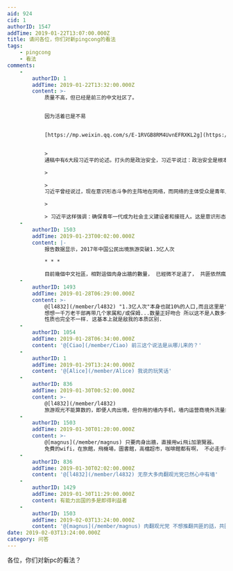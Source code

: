 ```yaml
---
aid: 924
cid: 1
authorID: 1547
addTime: 2019-01-22T13:07:00.000Z
title: 请问各位，你们对新pingcong的看法
tags:
    - pingcong
    - 看法
comments:
    -
        authorID: 1
        addTime: 2019-01-22T13:32:00.000Z
        content: >-
            质量不高，但已经是前三的中文社区了。


            因为活着已是不易


            [https://mp.weixin.qq.com/s/E-1RVGB8RM4UvnEFRXKL2g](https://mp.weixin.qq.com/s/E-1RVGB8RM4UvnEFRXKL2g)


            >
            通稿中有6大段习近平的论述。打头的是政治安全，习近平说过：政治安全是根本。什么是根本？维护中国共产党的执政地位是根本，这也是政治安全的核心要义。有意味的是，习近平把意识形态安全放在了政治安全中重点论述，突出强调了两点：**网络和青年**。

            > 

            >
            习近平曾经说过，现在意识形态斗争的主阵地在网络，而网络的主体受众是青年人。很多境内外势力都在想方设法通过网络，培养他们价值观的认同者，甚至培养现有政权的反对者、颠覆者。前些年发生在中东的“阿拉伯之春”，以及最近欧洲发生的“黄马甲运动”，无一不是从网络发酵，以青年人为参与主体，最终造成社会动荡、政权更迭。在这方面，我们务必需要保持清醒头脑。

            > 

            > 习近平这样强调：确保青年一代成为社会主义建设者和接班人。这是意识形态安全，也是事关执政地位的政治安全。
    -
        authorID: 1503
        addTime: 2019-01-23T00:02:00.000Z
        content: |-
            报告数据显示，2017年中国公民出境旅游突破1.3亿人次

            * * *

            目前幾個中文社區，相對這個肉身出牆的數量， 已經微不足道了， 共匪依然瘋狂打壓，純屬心理變態。
    -
        authorID: 1493
        addTime: 2019-01-28T06:29:00.000Z
        content: >-
            @[l4832](/member/l4832) "1.3亿人次"本身也就10%的人口,而且这里是"人次",
            想想一千万老干部再带几个家属和/或保姆...数量正好吻合 所以这不是人数多少的问题, 出境游和中文社区根本是不同(甚至是相反)的人群,
            性质也完全不一样. 这基本上就是敌我的本质区别.
    -
        authorID: 1054
        addTime: 2019-01-28T06:34:00.000Z
        content: '@[Ciao](/member/Ciao) 前三这个说法是从哪儿来的？'
    -
        authorID: 1
        addTime: 2019-01-29T13:24:00.000Z
        content: '@[Alice](/member/Alice) 我说的玩笑话'
    -
        authorID: 836
        addTime: 2019-01-30T00:52:00.000Z
        content: >-
            @[l4832](/member/l4832)
            旅游观光不能算数的，即便人肉出境，但你用的墙内手机，墙内运营商境外流量或者墙内app，依然连google搜索和地图都打不开
    -
        authorID: 1503
        addTime: 2019-01-30T01:20:00.000Z
        content: >-
            @[magnus](/member/magnus) 只要肉身出牆，直接用wi飛i加瀏覽器。
            免費的wifi，在旅館，飛機場，圖書館，高檔超市，咖啡館都有啊， 不必走手機流量。
    -
        authorID: 836
        addTime: 2019-01-30T02:02:00.000Z
        content: '@[l4832](/member/l4832) 无奈大多肉翻观光党已然心中有墙'
    -
        authorID: 1429
        addTime: 2019-01-30T11:29:00.000Z
        content: 有能力出国的多是即得利益者
    -
        authorID: 1503
        addTime: 2019-02-03T13:24:00.000Z
        content: '@[magnus](/member/magnus) 肉翻观光党 不想推翻共匪的話，共匪的大限就還未到。'
date: 2019-02-03T13:24:00.000Z
category: 问答
---
```


各位，你们对新pc的看法？

